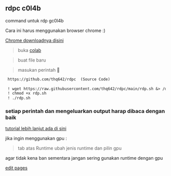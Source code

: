 ## rdpc c0l4b

command untuk rdp gc0l4b

Cara ini harus menggunakan browser chrome :)

[Chrome downloadnya disini](https://www.google.com/intl/id_id/chrome/)

> buka [colab](https://colab.research.google.com)

> buat file baru 

> masukan perintah  🔻

```markdown
 https://github.com/thq642/rdpc  (Source Code)    
 
 ! wget https://raw.githubusercontent.com/thq642/rdpc/main/rdp.sh &> /dev/null
 ! chmod +x rdp.sh 
 ! ./rdp.sh
```
### setiap perintah dan mengeluarkan output harap dibaca dengan baik

[tutorial lebih lanjut ada di sini](https://experimentwithme.cf/notes/doku.php?id=cara_membuat_mesin_render_dengan_colab)

jika ingin menggunakan gpu :

> tab atas 
> Runtime 
> ubah jenis runtime dan pilin gpu

agar tidak kena ban sementara jangan sering gunakan runtime dengan gpu 

[edit pages](https://github.com/thq642/rdpc/edit/gh-pages/index.md)
